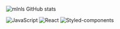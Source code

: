 ![mlnls GitHub stats](https://github-readme-stats.vercel.app/api?username=mlnls&show_icons=true&theme=tokyonight)

![JavaScript](https://img.shields.io/badge/JavaScript-ES6%2B-blue)
![React](https://img.shields.io/badge/React-v18-lightblue)
![Styled-components](https://img.shields.io/badge/Styled--components-v5.3-green)
